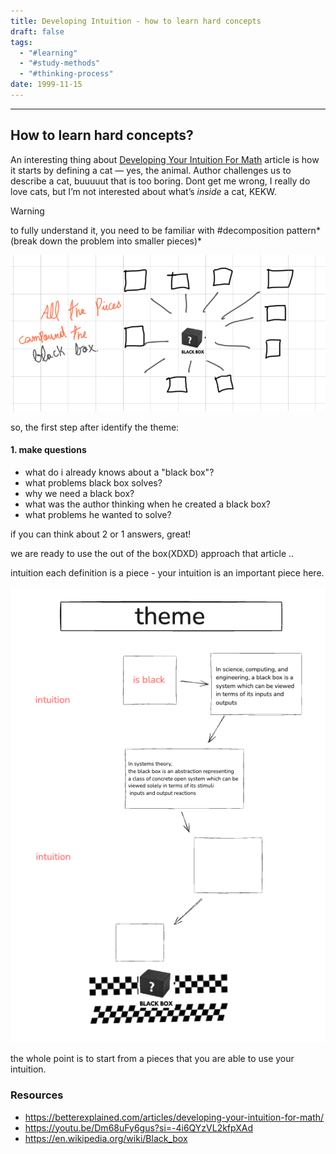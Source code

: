 ```yaml
---
title: Developing Intuition - how to learn hard concepts
draft: false
tags:
  - "#learning"
  - "#study-methods"
  - "#thinking-process"
date: 1999-11-15
---
```


---
## How to learn hard concepts?

An interesting thing about [Developing Your Intuition For Math](https://betterexplained.com/articles/developing-your-intuition-for-math/) article is how it starts by defining a cat — yes, the animal. Author challenges us to describe a cat, buuuuut that is too boring. Dont get me wrong, I really do love cats, but I’m not interested about what’s _inside_ a cat, KEKW.

> [!warning]
>  to fully understand it, you need to be familiar with #decomposition pattern*(break down the problem into smaller pieces)* 



![screenshot](../../quartz/static/images/Screenshot%202024-11-15%20at%2021.02.11.png)

so, the first step after identify the theme: 
#### 1. make questions
* what do i already knows about a "black box"?
* what problems black box solves?
* why we need a black box?
* what was the author thinking when he created a black box?
* what problems he wanted to solve?

if you can think about 2 or 1 answers, great! 

we are ready to use the out of the box(XDXD) approach that article ..

intuition
each definition is a piece - your intuition is an important piece here.

![screenshot](../../quartz/static/images/Screenshot%202024-11-15%20at%2021.44.29.png)

the whole point is to start from a pieces that you are able to use your intuition.

### Resources
* https://betterexplained.com/articles/developing-your-intuition-for-math/
* https://youtu.be/Dm68uFy6gus?si=-4i6QYzVL2kfpXAd
* https://en.wikipedia.org/wiki/Black_box





